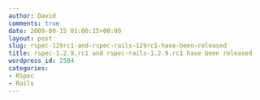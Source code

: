 ```yaml
---
author: David
comments: true
date: 2009-09-15 01:00:15+00:00
layout: post
slug: rspec-129rc1-and-rspec-rails-129rc1-have-been-released
title: rspec-1.2.9.rc1 and rspec-rails-1.2.9.rc1 have been released
wordpress_id: 2584
categories:
- RSpec
- Rails
---
```


